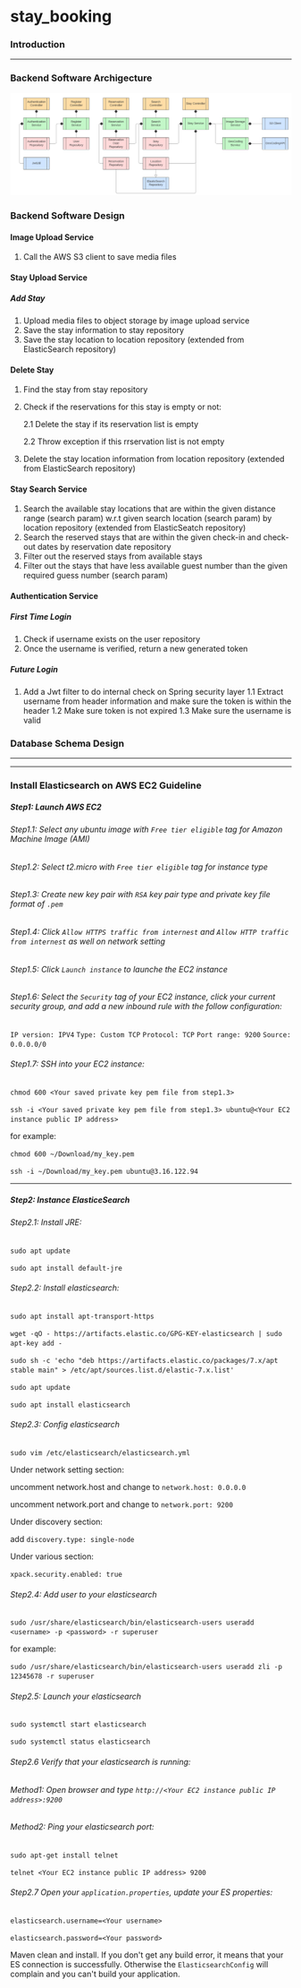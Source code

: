 # stay_booking

### Introduction

---

### Backend Software Archigecture

![backend_software_architecture](image/backend_software_architecture.PNG)

### Backend Software Design

#### Image Upload Service

1. Call the AWS S3 client to save media files

#### Stay Upload Service

##### Add Stay
1. Upload media files to object storage by image upload service
2. Save the stay information to stay repository
3. Save the stay location to location repository (extended from ElasticSearch repository)

#### Delete Stay
1. Find the stay from stay repository
2. Check if the reservations for this stay is empty or not:
   
   2.1 Delete the stay if its reservation list is empty
   
   2.2 Throw exception if this rrservation list is not empty
   
4. Delete the stay location information from location repository (extended from ElasticSearch repository)

#### Stay Search Service

1. Search the available stay locations that are within the given distance range (search param) w.r.t given search location (search param) by location repository (extended from ElasticSeatch repository)
2. Search the reserved stays that are within the given check-in and check-out dates by reservation date repository
3. Filter out the reserved stays from available stays
4. Filter out the stays that have less available guest number than the given required guess number (search param)

#### Authentication Service

##### First Time Login

1. Check if username exists on the user repository
2. Once the username is verified, return a new generated token
   
##### Future Login

1. Add a Jwt filter to do internal check on Spring security layer
   1.1 Extract username from header information and make sure the token is within the header
   1.2 Make sure token is not expired
   1.3 Make sure the username is valid

### Database Schema Design



---
---
### Install Elasticsearch on AWS EC2 Guideline

##### Step1: Launch AWS EC2

###### Step1.1: Select any ubuntu image with `Free tier eligible` tag for Amazon Machine Image (AMI)
###### Step1.2: Select t2.micro with `Free tier eligible` tag for instance type
###### Step1.3: Create new key pair with `RSA` key pair type and private key file format of `.pem`
###### Step1.4: Click `Allow HTTPS traffic from internest` and `Allow HTTP traffic from internest` as well on network setting
###### Step1.5: Click `Launch instance` to launche the EC2 instance
###### Step1.6: Select the `Security` tag of your EC2 instance, click your current security group, and add a new inbound rule with the follow configuration:

`IP version: IPV4`
`Type: Custom TCP`
`Protocol: TCP`
`Port range: 9200`
`Source: 0.0.0.0/0`

###### Step1.7: SSH into your EC2 instance:

`chmod 600 <Your saved private key pem file from step1.3>`

`ssh -i <Your saved private key pem file from step1.3> ubuntu@<Your EC2 instance public IP address>`

for example:

`chmod 600 ~/Download/my_key.pem`

`ssh -i ~/Download/my_key.pem ubuntu@3.16.122.94`

-----------------------------------------------------------------------

##### Step2: Instance ElasticeSearch

###### Step2.1: Install JRE: 

`sudo apt update`

`sudo apt install default-jre`

###### Step2.2: Install elasticsearch:

`sudo apt install apt-transport-https`

`wget -qO - https://artifacts.elastic.co/GPG-KEY-elasticsearch | sudo apt-key add -`

`sudo sh -c 'echo "deb https://artifacts.elastic.co/packages/7.x/apt stable main" > /etc/apt/sources.list.d/elastic-7.x.list'`

`sudo apt update`

`sudo apt install elasticsearch`

###### Step2.3: Config elasticsearch

`sudo vim /etc/elasticsearch/elasticsearch.yml`

Under network setting section:

uncomment network.host and change to `network.host: 0.0.0.0`

uncomment network.port and change to `network.port: 9200`

Under discovery section:

add `discovery.type: single-node`

Under various section:

`xpack.security.enabled: true`

###### Step2.4: Add user to your elasticsearch

`sudo /usr/share/elasticsearch/bin/elasticsearch-users useradd <username> -p <password> -r superuser`

for example:

`sudo /usr/share/elasticsearch/bin/elasticsearch-users useradd zli -p 12345678 -r superuser`

###### Step2.5: Launch your elasticsearch

`sudo systemctl start elasticsearch`

`sudo systemctl status elasticsearch`

###### Step2.6 Verify that your elasticsearch is running:

###### Method1: Open browser and type `http://<Your EC2 instance public IP address>:9200`

###### Method2: Ping your elasticsearch port:

`sudo apt-get install telnet`

`telnet <Your EC2 instance public IP address> 9200`

###### Step2.7 Open your `application.properties`, update your ES properties:

`elasticsearch.username=<Your username>`

`elasticsearch.password=<Your password>`

Maven clean and install. If you don't get any build error, it means that your ES connection is successfully. Otherwise the `ElasticsearchConfig` will complain and you can't build your application.












